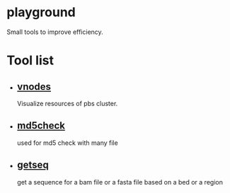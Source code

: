 # playground
Small tools to improve efficiency.
# Tool list
- ## [vnodes](./vnodes/)
     Visualize resources of pbs cluster.
- ## [md5check](./md5check)
     used for md5 check with many file
- ## [getseq](./getseq)
     get a sequence for a bam file or a fasta file based on a bed or a region 
